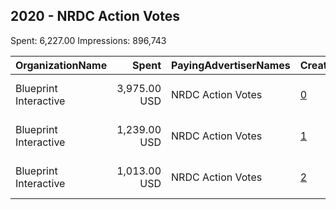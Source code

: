 ## 2020 - NRDC Action Votes 
Spent: 6,227.00
Impressions: 896,743

|OrganizationName|Spent|PayingAdvertiserNames|CreativeUrls|Impressions|Genders|AgeBrackets|CountryCodes|BillingAddresses|CandidateBallotInformation|
|:---|---:|:---|:---|---:|:---|:---|:---|:---|:---|
|Blueprint Interactive|3,975.00 USD|NRDC Action Votes|[0](https://www.snap.com/political-ads/asset/242dd58cea3a1a02863be1052641f921f74519665b49ced4a980ebd611c42616?mediaType=mp4)|587,334||18+|united states|"1730 Rhode Island Ave NW Suite 1014,Washington,20036,US"|NRDC Action Votes|
|Blueprint Interactive|1,239.00 USD|NRDC Action Votes|[1](https://www.snap.com/political-ads/asset/730d35a1656618f3cbf48e5a592014003d470f5eac81d3ec2f7d24d50f5edac7?mediaType=mp4)|172,971||18-35|united states|"1730 Rhode Island Ave NW Suite 1014,Washington,20036,US"|NRDC Action Votes|
|Blueprint Interactive|1,013.00 USD|NRDC Action Votes|[2](https://www.snap.com/political-ads/asset/cece4410b790f01c310b4366c96404c751f376442e38cf852e84dc3b6af312f5?mediaType=mp4)|136,438||18-35|united states|"1730 Rhode Island Ave NW Suite 1014,Washington,20036,US"|NRDC Action Votes|
